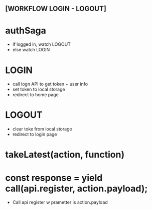 ## [WORKFLOW LOGIN - LOGOUT]

# authSaga 
- if logged in, watch LOGOUT
- else watch LOGIN

# LOGIN
- call logn API to get token + user info 
- set token to local storage 
- redirect to home page

# LOGOUT
- clear toke from local storage
- redirect to login page

# takeLatest(action, function)

# const response = yield call(api.register, action.payload);
- Call api register w prametter is action.payload